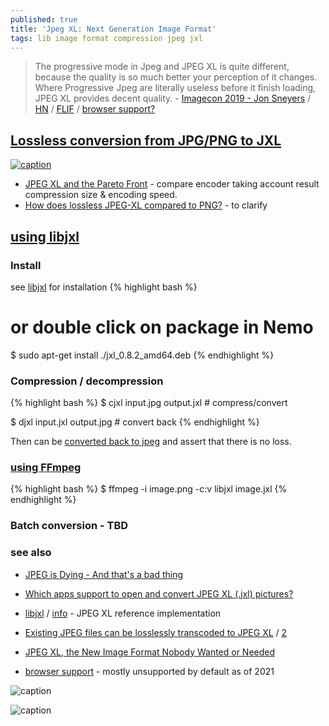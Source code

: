 ```yaml
---
published: true
title: 'Jpeg XL: Next Generation Image Format'
tags: lib image format compression jpeg jxl
---
```

> The progressive mode in Jpeg and JPEG XL is quite different, because the quality is so much better your perception of it changes. Where Progressive Jpeg are literally useless before it finish loading, JPEG XL provides decent quality. - [Imagecon 2019 - Jon Sneyers](https://www.slideshare.net/cloudinarymarketing/imagecon-2019-jon-sneyer) / [HN](https://news.ycombinator.com/item?id=22261612) / [FLIF](http://flif.info/index.html) / [browser support?](https://jpegxl.info/)

## [Lossless conversion from JPG/PNG to JXL](https://www.datahoards.com/lossless-conversion-from-jpg-to-jxl/)

[![caption](https://i.stack.imgur.com/lhlaM.jpg)](https://stackoverflow.com/questions/71648073/jpeg-xl-handling-of-palette-in-libjxl-command-line-tools)

- [	JPEG XL and the Pareto Front](https://news.ycombinator.com/item?id=39559281) - compare encoder taking account result compression size & encoding speed.
- [How does lossless JPEG-XL compared to PNG?](https://www.reddit.com/r/jpegxl/comments/l9ta2u/how_does_lossless_jpegxl_compared_to_png/) - to clarify


## [using libjxl](https://www.datahoards.com/lossless-conversion-from-jpg-to-jxl/#Using_libjxl_to_convert_transcode_JPEG_to_JPEG_XL)


### Install
see [ libjxl](https://github.com/libjxl/libjxl) for installation
{% highlight bash %}
# or double click on package in Nemo
$ sudo apt-get install ./jxl_0.8.2_amd64.deb
{% endhighlight %}

### Compression / decompression

{% highlight bash %}
$ cjxl input.jpg output.jxl			# compress/convert

$ djxl input.jxl output.jpg			# convert back
{% endhighlight %}

Then can be [converted back to jpeg](https://www.datahoards.com/lossless-conversion-from-jpg-to-jxl/#Converting_JPEG_XL_back_to_legacy_JPEG) and assert that there is no loss.


### [using FFmpeg](https://nixsanctuary.com/ffmpeg-now-supports-jpeg-xl-and-avif-how-to-convert-images/)

{% highlight bash %}
$ ffmpeg -i image.png -c:v libjxl image.jxl
{% endhighlight %}

### Batch conversion - TBD

### see also
- [JPEG is Dying - And that's a bad thing](https://www.youtube.com/watch?v=FlWjf8asI4Y)
- [Which apps support to open and convert JPEG XL (.jxl) pictures?](https://askubuntu.com/questions/1332041/which-apps-support-to-open-and-convert-jpeg-xl-jxl-pictures)
- [ libjxl](https://github.com/libjxl/libjxl) / [info](https://jpegxl.info/) - JPEG XL reference implementation
- [Existing JPEG files can be losslessly transcoded to JPEG XL](https://jpeg.org/jpegxl/) / [2](https://cloudinary.com/blog/legacy_and_transition_creating_a_new_universal_image_codec)

- [JPEG XL, the New Image Format Nobody Wanted or Needed](https://blobfolio.com/2021/jpeg-xl/)
- [browser support](https://caniuse.com/?search=jpegxl) - mostly unsupported by default as of 2021

![caption](https://image.slidesharecdn.com/imagecon2019-js-smaller1-190610172751/95/imagecon-2019-jon-sneyers-26-638.jpg?cb=1560187799)

![caption](https://image.slidesharecdn.com/imagecon2019-js-smaller1-190610172751/95/imagecon-2019-jon-sneyers-25-638.jpg?cb=1560187799)
